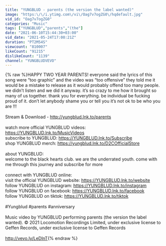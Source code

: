 ```yaml
---
title: "YUNGBLUD - parents (the version the label wanted)"
image: "https:\/\/i.ytimg.com\/vi\/Oag7v7ogZG0\/hqdefault.jpg"
vid_id: "Oag7v7ogZG0"
categories: "Music"
tags: ["YUNGBLUD","parents","(the"]
date: "2021-06-10T15:44:30+03:00"
vid_date: "2021-05-24T17:00:21Z"
duration: "PT2M54S"
viewcount: "810007"
likeCount: "91215"
dislikeCount: "1139"
channel: "YUNGBLUDVEVO"
---
```

{% raw %}HAPPY TWO YEAR PARENTS! everyone said the lyrics of this song were “too graphic” and the video was “too offensive” they told me it would be a mistake to release as it would probably offend too many people. we didn’t listen and we did it anyway. it’s so crazy to me how it brought so many of us together. thank you for everything. be individual be fucking proud of it. don’t let anybody shame you or tell you it’s not ok to be who you are !!! <br /><br />Stream &amp; Download - <a rel="nofollow" target="blank" href="http://yungblud.lnk.to/parents">http://yungblud.lnk.to/parents</a><br /><br />watch more official YUNGBLUD videos: <a rel="nofollow" target="blank" href="https://YUNGBLUD.lnk.to/MusicVideos​">https://YUNGBLUD.lnk.to/MusicVideos​</a><br />subscribe to YUNGBLUD: <a rel="nofollow" target="blank" href="https://YUNGBLUD.lnk.to/Subscribe​">https://YUNGBLUD.lnk.to/Subscribe​</a><br />shop YUNGBLUD merch: <a rel="nofollow" target="blank" href="https://yungblud.lnk.to/D2COfficialStore">https://yungblud.lnk.to/D2COfficialStore</a><br /><br />about YUNGBLUD:<br />welcome to the black hearts club. we are the underrated youth. come with me through this journey and subscribe for more<br /> <br />connect with YUNGBLUD online:<br />visit the official YUNGBLUD website: <a rel="nofollow" target="blank" href="https://YUNGBLUD.lnk.to/website​">https://YUNGBLUD.lnk.to/website​</a><br />follow YUNGBLUD on instagram: <a rel="nofollow" target="blank" href="https://YUNGBLUD.lnk.to/instagram​">https://YUNGBLUD.lnk.to/instagram​</a><br />follow YUNGBLUD on facebook: <a rel="nofollow" target="blank" href="https://YUNGBLUD.lnk.to/facebook​">https://YUNGBLUD.lnk.to/facebook​</a><br />follow YUNGBLUD on tiktok: <a rel="nofollow" target="blank" href="https://YUNGBLUD.lnk.to/tiktok​">https://YUNGBLUD.lnk.to/tiktok​</a><br /><br />#Yungblud #parents #anniversary<br /><br />Music video by YUNGBLUD performing parents (the version the label wanted). © 2021 Locomotion Recordings Limited, under exclusive license to Geffen Records, under exclusive license to Geffen Records<br /><br /><a rel="nofollow" target="blank" href="http://vevo.ly/LeDlnT">http://vevo.ly/LeDlnT</a>{% endraw %}
